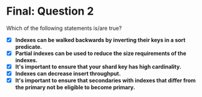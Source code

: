 # Final: Question 2

Which of the following statements is/are true?

- [x] **Indexes can be walked backwards by inverting their keys in a sort predicate.**
- [x] **Partial indexes can be used to reduce the size requirements of the indexes.**
- [x] **It's important to ensure that your shard key has high cardinality.**
- [x] **Indexes can decrease insert throughput.**
- [x] **It's important to ensure that secondaries with indexes that differ from the primary not be eligible to become primary.**
